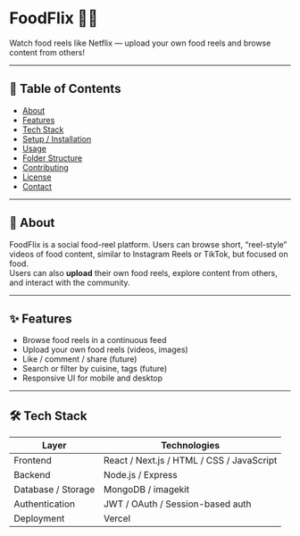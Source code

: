 # FoodFlix 🍿🍲

Watch food reels like Netflix — upload your own food reels and browse content from others!

---

## 📌 Table of Contents

- [About](#about)  
- [Features](#features)  
- [Tech Stack](#tech-stack)  
- [Setup / Installation](#setup--installation)  
- [Usage](#usage)  
- [Folder Structure](#folder-structure)  
- [Contributing](#contributing)  
- [License](#license)  
- [Contact](#contact)

---

## 🧾 About

FoodFlix is a social food-reel platform. Users can browse short, “reel-style” videos of food content, similar to Instagram Reels or TikTok, but focused on food.  
Users can also **upload** their own food reels, explore content from others, and interact with the community.

---

## ✨ Features

- Browse food reels in a continuous feed  
- Upload your own food reels (videos, images)  
- Like / comment / share (future)  
- Search or filter by cuisine, tags (future)  
- Responsive UI for mobile and desktop  

---

## 🛠 Tech Stack

| Layer | Technologies |
|-------|--------------|
| Frontend | React / Next.js / HTML / CSS / JavaScript |
| Backend | Node.js / Express |
| Database / Storage | MongoDB / imagekit |
| Authentication | JWT / OAuth / Session-based auth |
| Deployment | Vercel |
